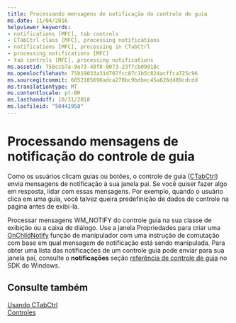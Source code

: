```yaml
---
title: Processando mensagens de notificação do controle de guia
ms.date: 11/04/2016
helpviewer_keywords:
- notifications [MFC], tab controls
- CTabCtrl class [MFC], processing notifications
- notifications [MFC], processing in CTabCtrl
- processing notifications [MFC]
- tab controls [MFC], processing notifications
ms.assetid: 758ccb7a-9e73-48f8-9073-23f7cb09918c
ms.openlocfilehash: 75b19033a31d707fcc87c1b5c824acffca725c96
ms.sourcegitcommit: 6052185696adca270bc9bdbec45a626dd89cdcdd
ms.translationtype: MT
ms.contentlocale: pt-BR
ms.lasthandoff: 10/31/2018
ms.locfileid: "50441958"
---
```

# <a name="processing-tab-control-notification-messages"></a>Processando mensagens de notificação do controle de guia

Como os usuários clicam guias ou botões, o controle de guia ([CTabCtrl](../mfc/reference/ctabctrl-class.md)) envia mensagens de notificação à sua janela pai. Se você quiser fazer algo em resposta, lidar com essas mensagens. Por exemplo, quando o usuário clica em uma guia, você talvez queira predefinição de dados de controle na página antes de exibi-la.

Processar mensagens WM_NOTIFY do controle guia na sua classe de exibição ou a caixa de diálogo. Use a janela Propriedades para criar uma [OnChildNotify](../mfc/reference/cwnd-class.md#onchildnotify) função de manipulador com uma instrução de comutação com base em qual mensagem de notificação está sendo manipulada. Para obter uma lista das notificações de um controle guia pode enviar para sua janela pai, consulte o **notificações** seção [referência de controle de guia](https://msdn.microsoft.com/library/windows/desktop/bb760548) no SDK do Windows.

## <a name="see-also"></a>Consulte também

[Usando CTabCtrl](../mfc/using-ctabctrl.md)<br/>
[Controles](../mfc/controls-mfc.md)

